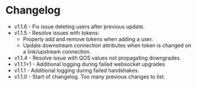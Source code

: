 # Changelog

* v1.1.6 - Fix issue deleting users after previous update.
* v1.1.5 - Resolve issues with tokens:
    * Properly add and remove tokens when adding a user.
    * Update downstream connection attributes when token is changed on a link/upstream connection.
* v1.1.4 - Resolve issue with QOS values not propagating downgrades.
* v1.1.1+1 - Additional logging during failed websocket upgrades
* v1.1.1 - Additional logging during failed handshakes.
* v1.1.0 - Start of changelog. Too many previous changes to list.